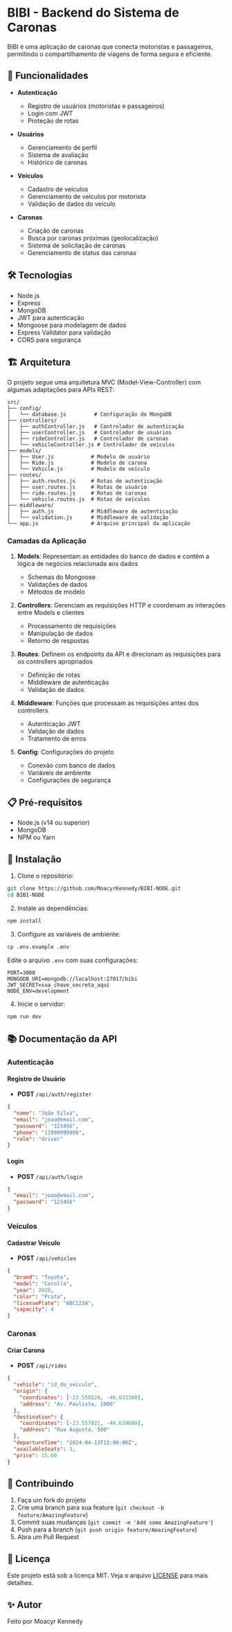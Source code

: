 # BIBI - Backend do Sistema de Caronas

BIBI é uma aplicação de caronas que conecta motoristas e passageiros, permitindo o compartilhamento de viagens de forma segura e eficiente.

## 🚀 Funcionalidades

- **Autenticação**
  - Registro de usuários (motoristas e passageiros)
  - Login com JWT
  - Proteção de rotas

- **Usuários**
  - Gerenciamento de perfil
  - Sistema de avaliação
  - Histórico de caronas

- **Veículos**
  - Cadastro de veículos
  - Gerenciamento de veículos por motorista
  - Validação de dados do veículo

- **Caronas**
  - Criação de caronas
  - Busca por caronas próximas (geolocalização)
  - Sistema de solicitação de caronas
  - Gerenciamento de status das caronas

## 🛠️ Tecnologias

- Node.js
- Express
- MongoDB
- JWT para autenticação
- Mongoose para modelagem de dados
- Express Validator para validação
- CORS para segurança

## 🏗️ Arquitetura

O projeto segue uma arquitetura MVC (Model-View-Controller) com algumas adaptações para APIs REST:

```
src/
├── config/
│   └── database.js         # Configuração do MongoDB
├── controllers/
│   ├── authController.js   # Controlador de autenticação
│   ├── userController.js   # Controlador de usuários
│   ├── rideController.js   # Controlador de caronas
│   └── vehicleController.js # Controlador de veículos
├── models/
│   ├── User.js            # Modelo de usuário
│   ├── Ride.js            # Modelo de carona
│   └── Vehicle.js         # Modelo de veículo
├── routes/
│   ├── auth.routes.js     # Rotas de autenticação
│   ├── user.routes.js     # Rotas de usuário
│   ├── ride.routes.js     # Rotas de caronas
│   └── vehicle.routes.js  # Rotas de veículos
├── middleware/
│   ├── auth.js            # Middleware de autenticação
│   └── validation.js      # Middleware de validação
└── app.js                 # Arquivo principal da aplicação
```

### Camadas da Aplicação

1. **Models**: Representam as entidades do banco de dados e contêm a lógica de negócios relacionada aos dados
   - Schemas do Mongoose
   - Validações de dados
   - Métodos de modelo

2. **Controllers**: Gerenciam as requisições HTTP e coordenam as interações entre Models e clientes
   - Processamento de requisições
   - Manipulação de dados
   - Retorno de respostas

3. **Routes**: Definem os endpoints da API e direcionam as requisições para os controllers apropriados
   - Definição de rotas
   - Middleware de autenticação
   - Validação de dados

4. **Middleware**: Funções que processam as requisições antes dos controllers
   - Autenticação JWT
   - Validação de dados
   - Tratamento de erros

5. **Config**: Configurações do projeto
   - Conexão com banco de dados
   - Variáveis de ambiente
   - Configurações de segurança

## 📋 Pré-requisitos

- Node.js (v14 ou superior)
- MongoDB
- NPM ou Yarn

## 🔧 Instalação

1. Clone o repositório:
```bash
git clone https://github.com/MoacyrKennedy/BIBI-NODE.git
cd BIBI-NODE
```

2. Instale as dependências:
```bash
npm install
```

3. Configure as variáveis de ambiente:
```bash
cp .env.example .env
```
Edite o arquivo `.env` com suas configurações:
```
PORT=3000
MONGODB_URI=mongodb://localhost:27017/bibi
JWT_SECRET=sua_chave_secreta_aqui
NODE_ENV=development
```

4. Inicie o servidor:
```bash
npm run dev
```

## 📚 Documentação da API

### Autenticação

#### Registro de Usuário
- **POST** `/api/auth/register`
```json
{
  "name": "João Silva",
  "email": "joao@email.com",
  "password": "123456",
  "phone": "11999999999",
  "role": "driver"
}
```

#### Login
- **POST** `/api/auth/login`
```json
{
  "email": "joao@email.com",
  "password": "123456"
}
```

### Veículos

#### Cadastrar Veículo
- **POST** `/api/vehicles`
```json
{
  "brand": "Toyota",
  "model": "Corolla",
  "year": 2020,
  "color": "Prata",
  "licensePlate": "ABC1234",
  "capacity": 4
}
```

### Caronas

#### Criar Carona
- **POST** `/api/rides`
```json
{
  "vehicle": "id_do_veiculo",
  "origin": {
    "coordinates": [-23.550520, -46.633308],
    "address": "Av. Paulista, 1000"
  },
  "destination": {
    "coordinates": [-23.557821, -46.639680],
    "address": "Rua Augusta, 500"
  },
  "departureTime": "2024-04-13T15:00:00Z",
  "availableSeats": 3,
  "price": 15.00
}
```

## 🤝 Contribuindo

1. Faça um fork do projeto
2. Crie uma branch para sua feature (`git checkout -b feature/AmazingFeature`)
3. Commit suas mudanças (`git commit -m 'Add some AmazingFeature'`)
4. Push para a branch (`git push origin feature/AmazingFeature`)
5. Abra um Pull Request

## 📝 Licença

Este projeto está sob a licença MIT. Veja o arquivo [LICENSE](LICENSE) para mais detalhes.

## ✨ Autor

Feito por Moacyr Kennedy 